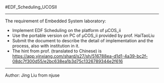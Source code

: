 #EDF_Scheduling_UCOSII

----------
The requirement of Embedded System laboratory:

 - Implement EDF Scheduling on the platform of μCOS_ii
 - Use the portable version on PC of μCOS_ii provided by prof. HaiTaoLiu
 - Submit the document to describe the detail of implementation and the process, also with institution in it.
 - The hint from prof. (translated to Chinese) is https://app.yinxiang.com/shard/s27/sh/516788ea-d1d1-4a39-bc2f-08dc7f300d55/e2bc638ea1b3d75c1326789344e2f616


----------

Author:
Jing Liu
from njuse